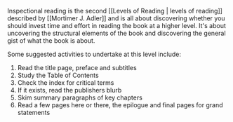 Inspectional reading is the second [[Levels of Reading | levels of reading]] described by [[Mortimer J. Adler]] and is all about discovering whether you should invest time and effort in reading the book at a higher level. It's about uncovering the structural elements of the book and discovering the general gist of what the book is about. 

Some suggested activities to undertake at this level include:
1. Read the title page, preface and subtitles
2. Study the Table of Contents
3. Check the index for critical terms
4. If it exists, read the publishers blurb
5. Skim summary paragraphs of key chapters
6. Read a few pages here or there, the epilogue and final pages for grand statements 

